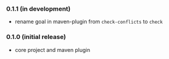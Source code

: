### 0.1.1 (in development)
- rename goal in maven-plugin from `check-conflicts` to `check`

### 0.1.0 (initial release)
- core project and maven plugin
